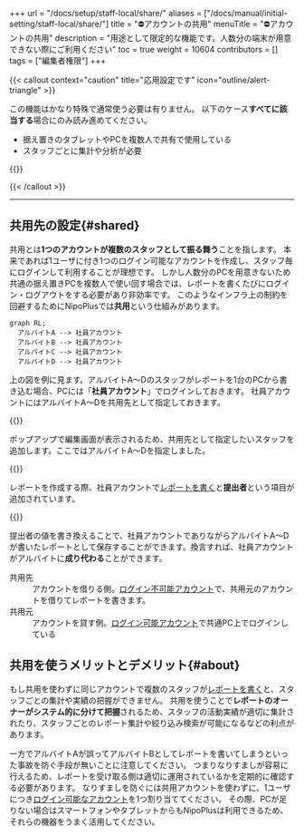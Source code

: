 +++
url = "/docs/setup/staff-local/share/"
aliases = ["/docs/manual/initial-setting/staff-local/share/"]
title = "⛔アカウントの共用"
menuTitle = "⛔アカウントの共用"
description = "用途として限定的な機能です。人数分の端末が用意できない際にご利用ください"
toc = true
weight = 10604
contributors = []
tags = ["編集者権限"]
+++

{{< callout context="caution" title="応用設定です" icon="outline/alert-triangle" >}}

この機能はかなり特殊で通常使う必要は有りません。
以下のケース**すべてに該当する**場合にのみ読み進めてください。

- 据え置きのタブレットやPCを複数人で共有で使用している
- スタッフごとに集計や分析が必要

{{<nextBlog>}}

{{< /callout >}}

---

## 共用先の設定{#shared}

共用とは**1つのアカウントが複数のスタッフとして振る舞う**ことを指します。
本来であれば1ユーザに付き1つのログイン可能なアカウントを作成し、スタッフ毎にログインして利用することが理想です。
しかし人数分のPCを用意きないため共通の据え置きPCを複数人で使い回す場合では、レポートを書くたびにログイン・ログアウトをする必要があり非効率です。
このようなインフラ上の制約を回避するためにNipoPlusでは**共用**という仕組みがあります。

```kroki {type=mermaid}
graph RL;
  アルバイトA --> 社員アカウント
  アルバイトB --> 社員アカウント
  アルバイトC --> 社員アカウント
  アルバイトD --> 社員アカウント
```

上の図を例に見ます。アルバイトA〜Dのスタッフがレポートを1台のPCから書き込む場合、PCには「**社員アカウント**」でログインしておきます。
社員アカウントにはアルバイトA〜Dを共用先として指定しておきます。

{{<iTablet filename="img/shared" msg="共用の列は非表示のため表示項目から追加する必要があります"  alice="ok">}}

ポップアップで編集画面が表示されるため、共用先として指定したいスタッフを追加します。ここではアルバイトA〜Dを指定しました。

{{<iTablet filename="img/sharedSetting" msg="共用先に追加したいスタッフを一覧から追加します"  alice="ok">}}

レポートを作成する際、社員アカウントで[レポートを書く](/docs/manual/write-report/write/)と**提出者**という項目が追加されています。

{{<iTablet filename="img/writeReport" msg="社員アカウントでアルバイトA〜Dのレポートを書くことができるよ。これが共用の効果です"  alice="ok">}}

提出者の値を書き換えることで、社員アカウントでありながらアルバイトA〜Dが書いたレポートとして保存することができます。換言すれば、社員アカウントがアルバイトに**成り代わる**ことができます。

<dl class="basic">
  <dt>共用先</dt>
  <dd>アカウントを借りる側。<a href="/docs/setup/staff-global/make/">ログイン不可能アカウント</a>で、共用元のアカウントを借りてレポートを書きます。</dd>
  <dt>共用元</dt>
  <dd>アカウントを貸す側。<a href="/docs/setup/staff-global/make/">ログイン可能アカウント</a>で共通PC上でログインしている</dd>
</dl>

## 共用を使うメリットとデメリット{#about}

もし共用を使わずに同じアカウントで複数のスタッフが[レポートを書く](/docs/manual/write-report/write/)と、スタッフごとの集計や実績の把握ができません。
共用を使うことで**レポートのオーナーがシステム的に分けて把握**されるため、スタッフの活動実績が適切に集計されたり、スタッフごとのレポート集計や絞り込み検索が可能になるなどの利点があります。

一方でアルバイトAが誤ってアルバイトBとしてレポートを書いてしまうといった事故を防ぐ手段が無いことに注意してください。
つまりなりすましが容易に行えるため、レポートを受け取る側は適切に運用されているかを定期的に確認する必要があります。
なりすましを防ぐには共用アカウントを使わずに、1ユーザにつき[ログイン可能なアカウント](/docs/setup/staff-global/make/)を1つ割り当ててください。
その際、PCが足りない場合はスマートフォンやタブレットからもNipoPlusは利用できるため、それらの機器をうまく活用してください。
